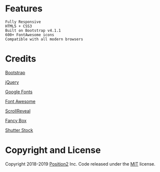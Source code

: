 <!-- # Bootstrap Theme - Design Studio

[![Design Studio Preview](https://position2.github.io/free-bootstrap-theme-ds/images/template/design-studio.jpg)](https://position2.github.io/free-bootstrap-theme-ds/)

**[Live Demo](https://position2.github.io/free-bootstrap-theme-ds/)**

# Theme Details & Demo

Design Studio is a free Bootstrap landing page theme designed for developers & startups. You can use the template as it is or integrate the front-end design as per your requirement. The source files are included so you can customise the design with ease.

We will update and improve the template based on user feedback so get in touch or leave a comment if you have any questions or suggestions. If you like the template and find it useful, we'd appreciate your help in spreading the word on your networks. You can also follow us on Twitter to be the first to know when we release new templates and other freebies -->

<!-- # Author & License

This Bootstrap template is made by [Position2](https://www.position2.com/) UI designer for developers and is 100% FREE under the Creative Commons Attribution 3.0 License (CC BY 3.0) -->

# Features

    Fully Responsive
    HTML5 + CSS3
    Built on Bootstrap v4.1.1
    600+ FontAwesome icons
    Compatible with all modern browsers

# Credits

[Bootstrap](http://getbootstrap.com/)

[jQuery](http://jquery.com/)

[Google Fonts](https://www.google.com/fonts/)

[Font Awesome](https://fontawesome.com/)

[ScrollReveal](https://github.com/jlmakes/scrollreveal)

[Fancy Box](http://fancyapps.com/fancybox/3/)

[Shutter Stock](https://www.shutterstock.com/)


# Copyright and License

Copyright 2018-2019 [Position2](https://www.position2.com/) Inc. Code released under the [MIT](https://github.com/Position2/free-bootstrap-theme-ds/blob/master/LICENSE) license.

